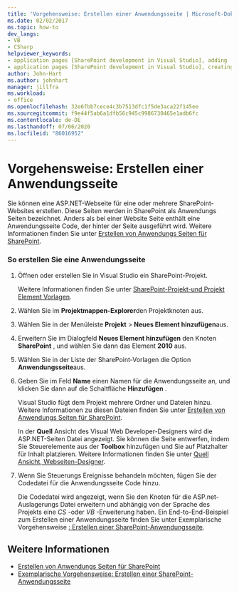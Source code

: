```yaml
---
title: 'Vorgehensweise: Erstellen einer Anwendungsseite | Microsoft-Dokumentation'
ms.date: 02/02/2017
ms.topic: how-to
dev_langs:
- VB
- CSharp
helpviewer_keywords:
- application pages [SharePoint development in Visual Studio], adding
- application pages [SharePoint development in Visual Studio], creating
author: John-Hart
ms.author: johnhart
manager: jillfra
ms.workload:
- office
ms.openlocfilehash: 32e6fbb7cece4c3b7513dfc1f5de3aca22f145ee
ms.sourcegitcommit: f9e44f5ab6a1dfb56c945c9986730465e1adb6fc
ms.contentlocale: de-DE
ms.lasthandoff: 07/06/2020
ms.locfileid: "86016952"
---
```

# <a name="how-to-create-an-application-page"></a>Vorgehensweise: Erstellen einer Anwendungsseite
  Sie können eine ASP.NET-Webseite für eine oder mehrere SharePoint-Websites erstellen. Diese Seiten werden in SharePoint als Anwendungs Seiten bezeichnet. Anders als bei einer Website Seite enthält eine Anwendungsseite Code, der hinter der Seite ausgeführt wird. Weitere Informationen finden Sie unter [Erstellen von Anwendungs Seiten für SharePoint](../sharepoint/creating-application-pages-for-sharepoint.md).

### <a name="to-create-an-application-page"></a>So erstellen Sie eine Anwendungsseite

1. Öffnen oder erstellen Sie in Visual Studio ein SharePoint-Projekt.

     Weitere Informationen finden Sie unter [SharePoint-Projekt-und Projekt Element Vorlagen](../sharepoint/sharepoint-project-and-project-item-templates.md).

2. Wählen Sie im **Projektmappen-Explorer**den Projektknoten aus.

3. Wählen Sie in der Menüleiste **Projekt**  >  **Neues Element hinzufügen**aus.

4. Erweitern Sie im Dialogfeld **Neues Element hinzufügen** den Knoten **SharePoint** , und wählen Sie dann das Element **2010** aus.

5. Wählen Sie in der Liste der SharePoint-Vorlagen die Option **Anwendungsseite**aus.

6. Geben Sie im Feld **Name** einen Namen für die Anwendungsseite an, und klicken Sie dann auf die Schaltfläche **Hinzufügen** .

     Visual Studio fügt dem Projekt mehrere Ordner und Dateien hinzu. Weitere Informationen zu diesen Dateien finden Sie unter [Erstellen von Anwendungs Seiten für SharePoint](../sharepoint/creating-application-pages-for-sharepoint.md).

     In der **Quell** Ansicht des Visual Web Developer-Designers wird die ASP.NET-Seiten Datei angezeigt. Sie können die Seite entwerfen, indem Sie Steuerelemente aus der **Toolbox** hinzufügen und Sie auf Platzhalter für Inhalt platzieren. Weitere Informationen finden Sie unter [Quell Ansicht, Webseiten-Designer](/previous-versions/aspnet/ms178154\(v\=vs.100\)).

7. Wenn Sie Steuerungs Ereignisse behandeln möchten, fügen Sie der Codedatei für die Anwendungsseite Code hinzu.

     Die Codedatei wird angezeigt, wenn Sie den Knoten für die ASP.net-Auslagerungs Datei erweitern und abhängig von der Sprache des Projekts eine *CS* -oder *VB* -Erweiterung haben. Ein End-to-End-Beispiel zum Erstellen einer Anwendungsseite finden Sie unter Exemplarische Vorgehensweise [: Erstellen einer SharePoint-Anwendungsseite](../sharepoint/walkthrough-creating-a-sharepoint-application-page.md).

## <a name="see-also"></a>Weitere Informationen
- [Erstellen von Anwendungs Seiten für SharePoint](../sharepoint/creating-application-pages-for-sharepoint.md)
- [Exemplarische Vorgehensweise: Erstellen einer SharePoint-Anwendungsseite](../sharepoint/walkthrough-creating-a-sharepoint-application-page.md)
